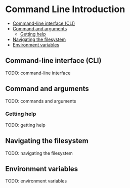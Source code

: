 # Command Line Introduction

<!-- START doctoc generated TOC please keep comment here to allow auto update -->
<!-- DON'T EDIT THIS SECTION, INSTEAD RE-RUN doctoc TO UPDATE -->


- [Command-line interface (CLI)](#command-line-interface-cli)
- [Command and arguments](#command-and-arguments)
  - [Getting help](#getting-help)
- [Navigating the filesystem](#navigating-the-filesystem)
- [Environment variables](#environment-variables)

<!-- END doctoc generated TOC please keep comment here to allow auto update -->

## Command-line interface (CLI)

TODO: command-line interface

## Command and arguments

TODO: commands and arguments

### Getting help

TODO: getting help

## Navigating the filesystem

TODO: navigating the filesystem

## Environment variables

TODO: environment variables

